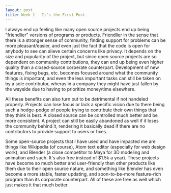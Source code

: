 ```yaml
---
layout: post
title: Week 1 - It's the First Post
---
```



I always end up feeling like many open source projects end up being "friendlier" versions of programs or products. Friendlier in the sense that there is a stronger sense of community, finding support for problems can be more pleasant/easier, and even just the fact that the code is open for anybody to see can alieve certain concerns like privacy. It depends on the size and popularity of the project, but since open source projects are so dependent on community contributions, they can end up being even higher quality than a closed-source corperate counterpart. Development of new features, fixing bugs, etc. becomes focused around what the community things is important, and even the less important tasks can still be taken on by a sole contributor, wheras in a company they might have just fallen by the wayside due to having to prioritize money/time elsewhere.

All these benefits can also turn out to be detrimental if not handeled properly. Projects can lose focus or lack a specific vision due to there being such a hodge-podge of people trying to contribute their own things that they think is best. A closed source can be controlled much better and be more consistent. A project can still be easily abandoned as well if it loses the community behind it, rendering it basically dead if there are no contributors to provide support to users or fixes.

Some open-source projects that I have used and have impacted me are things like Wikipedia (of course), Atom text editor (especially for web design work), and Blender (a close competitor to Maya for 3D modeling and animation and such. It's also free instead of $1.5k a year). These projects have become so much better and user-friendly than other products like them due to their open source nature, and something like Blender has even become a more stable, faster updating, and soon-to-be-more feature-rich program than its corporate counterpart. All of these are free as well which just makes it that much better.
